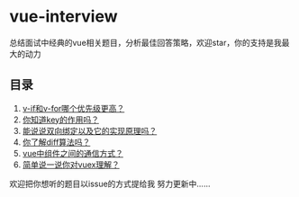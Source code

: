 # vue-interview
总结面试中经典的vue相关题目，分析最佳回答策略，欢迎star，你的支持是我最大的动力



## 目录
1. [v-if和v-for哪个优先级更高？](01/README.md)
2. [你知道key的作用吗？](02/README.md)
3. [能说说双向绑定以及它的实现原理吗？](03/README.md)
4. [你了解diff算法吗？](04/README.md)
5. [vue中组件之间的通信方式？](05/README.md)
6. [简单说一说你对vuex理解？](06/README.md)



欢迎把你想听的题目以issue的方式提给我
努力更新中......
